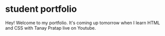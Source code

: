 # student portfolio

Hey! Welcome to my portfolio. It's coming up tomorrow when I learn HTML and CSS with Tanay Pratap live on Youtube.